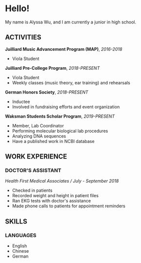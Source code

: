 # Hello!

My name is Alyssa Wu, and I am currently a junior in high school.


## ACTIVITIES
**Juilliard Music Advancement Program (MAP)**, _2016-2018_
*    Viola Student

**Juilliard Pre-College Program**, _2018-PRESENT_
*    Viola Student
*    Weekly classes (music theory, ear training) and rehearsals

**German Honors Society**, _2018-PRESENT_
*    Inductee
*    Involved in fundraising efforts and event organization

**Waksman Students Scholar Program**, _2019-PRESENT_
*    Member, Lab Coordinator
*    Performing molecular biological lab procedures
*    Analyzing DNA sequences
*    Have a published work in NCBI database


## WORK EXPERIENCE
### DOCTOR'S ASSISTANT
_Health First Medical Associates / July - September 2018_
*    Checked in patients
*    Recorded weight and height in patient files
*    Ran EKG tests with doctor's assistance
*    Made phone calls to patients for appointment reminders


## SKILLS
### LANGUAGES
*    English
*    Chinese
*    German
